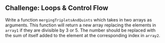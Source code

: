 ## Challenge: Loops & Control Flow

Write a function `mergingTripletsAndQuints` which takes in two arrays as arguments. This function will return a new array replacing the elements in `array1` if they are divisible by 3 or 5. The number should be replaced with the sum of itself added to the element at the corresponding index in `array2`.